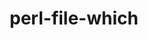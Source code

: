 ---
title: "perl-file-which"
layout: cache
categories: [package, develop]
meta: {"compilers": ["gcc@11.1.0", "none"], "num_specs": 14, "num_specs_by_stack": {"e4s": 3, "gpu-tests": 7, "hep": 3, "ml-linux-x86_64-rocm": 4, "root": 14}, "oss": ["ubuntu20.04", "ubuntu22.04", "ubuntu24.04"], "platforms": ["linux"], "stacks": ["e4s", "gpu-tests", "hep", "ml-linux-x86_64-rocm", "root"], "targets": ["x86_64_v3"], "versions": ["1.27"]}
spec_details: [{"compiler": "gcc@11.1.0", "hash": "22wtlwag46h2mq7wbwcyzrgod75rsbgx", "os": "ubuntu20.04", "platform": "linux", "size": "-", "stacks": ["gpu-tests", "root"], "target": "x86_64_v3", "variants": ["build_system=perl"], "versions": ["1.27"]}, {"compiler": "none", "hash": "72jic4iwvbix7bu3x5snbw6zu6mjq4og", "os": "ubuntu22.04", "platform": "linux", "size": "-", "stacks": ["e4s", "hep", "root"], "target": "x86_64_v3", "variants": ["build_system=perl"], "versions": ["1.27"]}, {"compiler": "gcc@11.1.0", "hash": "7cn6kvoj5n33bd23wednqk5kbhi33yxk", "os": "ubuntu20.04", "platform": "linux", "size": "-", "stacks": ["gpu-tests", "root"], "target": "x86_64_v3", "variants": ["build_system=perl"], "versions": ["1.27"]}, {"compiler": "gcc@11.1.0", "hash": "7ghay4qvlesm2i3ydl5dyhh7dw4wjnub", "os": "ubuntu20.04", "platform": "linux", "size": "-", "stacks": ["gpu-tests", "root"], "target": "x86_64_v3", "variants": ["build_system=perl"], "versions": ["1.27"]}, {"compiler": "none", "hash": "7kabdi6k2xuptwuvoowbq3pobk7qn5c3", "os": "ubuntu22.04", "platform": "linux", "size": "-", "stacks": ["e4s", "hep", "root"], "target": "x86_64_v3", "variants": ["build_system=perl"], "versions": ["1.27"]}, {"compiler": "gcc@11.1.0", "hash": "aed5yaqf76lmqa2uz53kyh26ty665e6t", "os": "ubuntu20.04", "platform": "linux", "size": "-", "stacks": ["gpu-tests", "root"], "target": "x86_64_v3", "variants": ["build_system=perl"], "versions": ["1.27"]}, {"compiler": "gcc@11.1.0", "hash": "bo6rhaucbrjrvvddyo6rly6qags5capc", "os": "ubuntu20.04", "platform": "linux", "size": "-", "stacks": ["gpu-tests", "root"], "target": "x86_64_v3", "variants": ["build_system=perl"], "versions": ["1.27"]}, {"compiler": "gcc@11.1.0", "hash": "f36yibg44he7vpl3uoigjp7tylwnveaa", "os": "ubuntu20.04", "platform": "linux", "size": "-", "stacks": ["gpu-tests", "root"], "target": "x86_64_v3", "variants": ["build_system=perl"], "versions": ["1.27"]}, {"compiler": "none", "hash": "fsnxdxqw6wtopmeriou2jld6c5nzbk6f", "os": "ubuntu24.04", "platform": "linux", "size": "-", "stacks": ["ml-linux-x86_64-rocm", "root"], "target": "x86_64_v3", "variants": ["build_system=perl"], "versions": ["1.27"]}, {"compiler": "none", "hash": "n7wssqrksfszajiugr3fnrte33w52pdu", "os": "ubuntu24.04", "platform": "linux", "size": "-", "stacks": ["ml-linux-x86_64-rocm", "root"], "target": "x86_64_v3", "variants": ["build_system=perl"], "versions": ["1.27"]}, {"compiler": "gcc@11.1.0", "hash": "uaaqyupmfu7uoctac5bdqgnsbgcqp2lf", "os": "ubuntu20.04", "platform": "linux", "size": "-", "stacks": ["gpu-tests", "root"], "target": "x86_64_v3", "variants": ["build_system=perl"], "versions": ["1.27"]}, {"compiler": "none", "hash": "yc3usl3oaupn3qbhpyhhlq4ju3j2i3eh", "os": "ubuntu22.04", "platform": "linux", "size": "-", "stacks": ["e4s", "hep", "root"], "target": "x86_64_v3", "variants": ["build_system=perl"], "versions": ["1.27"]}, {"compiler": "none", "hash": "zcacy3axyfo5huoz3xwv5u2kje2xprnl", "os": "ubuntu24.04", "platform": "linux", "size": "-", "stacks": ["ml-linux-x86_64-rocm", "root"], "target": "x86_64_v3", "variants": ["build_system=perl"], "versions": ["1.27"]}, {"compiler": "none", "hash": "znxopmwcpegwavl7457mxshge664iiru", "os": "ubuntu24.04", "platform": "linux", "size": "-", "stacks": ["ml-linux-x86_64-rocm", "root"], "target": "x86_64_v3", "variants": ["build_system=perl"], "versions": ["1.27"]}]
---